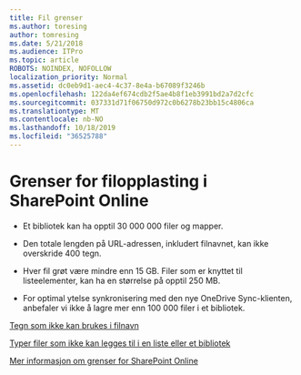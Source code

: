 ```yaml
---
title: Fil grenser
ms.author: toresing
author: tomresing
ms.date: 5/21/2018
ms.audience: ITPro
ms.topic: article
ROBOTS: NOINDEX, NOFOLLOW
localization_priority: Normal
ms.assetid: dc0eb9d1-aec4-4c37-8e4a-b67089f3246b
ms.openlocfilehash: 122da4ef674cdb2f5ae4b8f1eb3991bd2a7d2cfc
ms.sourcegitcommit: 037331d71f06750d972c0b6278b23bb15c4806ca
ms.translationtype: MT
ms.contentlocale: nb-NO
ms.lasthandoff: 10/18/2019
ms.locfileid: "36525788"
---
```

# <a name="file-upload-limits-in-sharepoint-online"></a>Grenser for filopplasting i SharePoint Online

- Et bibliotek kan ha opptil 30 000 000 filer og mapper.
    
- Den totale lengden på URL-adressen, inkludert filnavnet, kan ikke overskride 400 tegn.
    
- Hver fil grøt være mindre enn 15 GB. Filer som er knyttet til listeelementer, kan ha en størrelse på opptil 250 MB.
    
- For optimal ytelse synkronisering med den nye OneDrive Sync-klienten, anbefaler vi ikke å lagre mer enn 100 000 filer i et bibliotek. 
    
[Tegn som ikke kan brukes i filnavn](https://go.microsoft.com/fwlink/?linkid=866430)
  
[Typer filer som ikke kan legges til i en liste eller et bibliotek](https://go.microsoft.com/fwlink/?linkid=273757)
  
[Mer informasjon om grenser for SharePoint Online](https://go.microsoft.com/fwlink/?linkid=271273)
  

